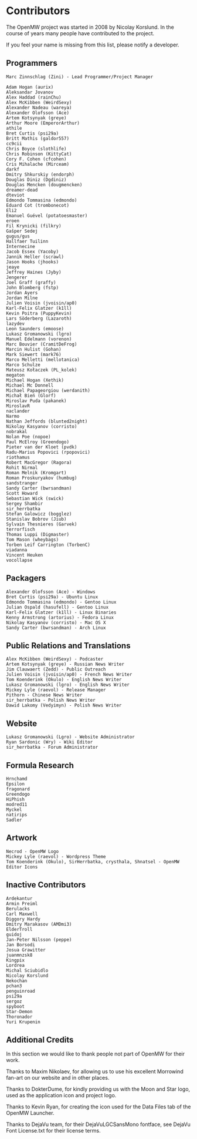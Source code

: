 Contributors
============

The OpenMW project was started in 2008 by Nicolay Korslund.
In the course of years many people have contributed to the project.

If you feel your name is missing from this list, please notify a developer.


Programmers
-----------

    Marc Zinnschlag (Zini) - Lead Programmer/Project Manager

    Adam Hogan (aurix)
    Aleksandar Jovanov
    Alex Haddad (rainChu)
    Alex McKibben (WeirdSexy)
    Alexander Nadeau (wareya)
    Alexander Olofsson (Ace)
    Artem Kotsynyak (greye)
    Arthur Moore (EmperorArthur)
    athile
    Bret Curtis (psi29a)
    Britt Mathis (galdor557)
    cc9cii
    Chris Boyce (slothlife)
    Chris Robinson (KittyCat)
    Cory F. Cohen (cfcohen)
    Cris Mihalache (Mirceam)
    darkf
    Dmitry Shkurskiy (endorph)
    Douglas Diniz (Dgdiniz)
    Douglas Mencken (dougmencken)
    dreamer-dead
    dteviot
    Edmondo Tommasina (edmondo)
    Eduard Cot (trombonecot)
    Eli2
    Emanuel Guével (potatoesmaster)
    eroen
    Fil Krynicki (filkry)
    Gašper Sedej
    gugus/gus
    Hallfaer Tuilinn
    Internecine
    Jacob Essex (Yacoby)
    Jannik Heller (scrawl)
    Jason Hooks (jhooks)
    jeaye
    Jeffrey Haines (Jyby)
    Jengerer
    Joel Graff (graffy)
    John Blomberg (fstp)
    Jordan Ayers
    Jordan Milne
    Julien Voisin (jvoisin/ap0)
    Karl-Felix Glatzer (k1ll)
    Kevin Poitra (PuppyKevin)
    Lars Söderberg (Lazaroth)
    lazydev
    Leon Saunders (emoose)
    Lukasz Gromanowski (lgro)
    Manuel Edelmann (vorenon)
    Marc Bouvier (CramitDeFrog)
    Marcin Hulist (Gohan)
    Mark Siewert (mark76)
    Marco Melletti (mellotanica)
    Marco Schulze
    Mateusz Kołaczek (PL_kolek)
    megaton
    Michael Hogan (Xethik)
    Michael Mc Donnell
    Michael Papageorgiou (werdanith)
    Michał Bień (Glorf)
    Miroslav Puda (pakanek)
    MiroslavR
    naclander
    Narmo
    Nathan Jeffords (blunted2night)
    Nikolay Kasyanov (corristo)
    nobrakal
    Nolan Poe (nopoe)
    Paul McElroy (Greendogo)
    Pieter van der Kloet (pvdk)
    Radu-Marius Popovici (rpopovici)
    riothamus
    Robert MacGregor (Ragora)
    Rohit Nirmal
    Roman Melnik (Kromgart)
    Roman Proskuryakov (humbug)
    sandstranger
    Sandy Carter (bwrsandman)
    Scott Howard
    Sebastian Wick (swick)
    Sergey Shambir
    sir_herrbatka
    Stefan Galowicz (bogglez)
    Stanislav Bobrov (Jiub)
    Sylvain Thesnieres (Garvek)
    terrorfisch
    Thomas Luppi (Digmaster)
    Tom Mason (wheybags)
    Torben Leif Carrington (TorbenC)
    viadanna
    Vincent Heuken
    vocollapse

Packagers
---------

    Alexander Olofsson (Ace) - Windows
    Bret Curtis (psi29a) - Ubuntu Linux
    Edmondo Tommasina (edmondo) - Gentoo Linux
    Julian Ospald (hasufell) - Gentoo Linux
    Karl-Felix Glatzer (k1ll) - Linux Binaries
    Kenny Armstrong (artorius) - Fedora Linux
    Nikolay Kasyanov (corristo) - Mac OS X
    Sandy Carter (bwrsandman) - Arch Linux

Public Relations and Translations
---------------------------------

    Alex McKibben (WeirdSexy) - Podcaster
    Artem Kotsynyak (greye) - Russian News Writer
    Jim Clauwaert (Zedd) - Public Outreach
    Julien Voisin (jvoisin/ap0) - French News Writer
    Tom Koenderink (Okulo) - English News Writer
    Lukasz Gromanowski (lgro) - English News Writer
    Mickey Lyle (raevol) - Release Manager
    Pithorn - Chinese News Writer
    sir_herrbatka - Polish News Writer
    Dawid Lakomy (Vedyimyn) - Polish News Writer

Website
-------

    Lukasz Gromanowski (Lgro) - Website Administrator
    Ryan Sardonic (Wry) - Wiki Editor
    sir_herrbatka - Forum Administrator

Formula Research
----------------

    Hrnchamd
    Epsilon
    fragonard
    Greendogo
    HiPhish
    modred11
    Myckel
    natirips
    Sadler

Artwork
-------

    Necrod - OpenMW Logo
    Mickey Lyle (raevol) - Wordpress Theme
    Tom Koenderink (Okulo), SirHerrbatka, crysthala, Shnatsel - OpenMW Editor Icons

Inactive Contributors
---------------------

    Ardekantur
    Armin Preiml
    Berulacks
    Carl Maxwell
    Diggory Hardy
    Dmitry Marakasov (AMDmi3)
    ElderTroll
    guidoj
    Jan-Peter Nilsson (peppe)
    Jan Borsodi
    Josua Grawitter
    juanmnzsk8
    Kingpix
    Lordrea
    Michal Sciubidlo
    Nicolay Korslund
    Nekochan
    pchan3
    penguinroad
    psi29a
    sergoz
    spyboot
    Star-Demon
    Thoronador
    Yuri Krupenin

Additional Credits
------------------
In this section we would like to thank people not part of OpenMW for their work.

Thanks to Maxim Nikolaev,
for allowing us to use his excellent Morrowind fan-art on our website and in other places.

Thanks to DokterDume,
for kindly providing us with the Moon and Star logo, used as the application icon and project logo.

Thanks to Kevin Ryan,
for creating the icon used for the Data Files tab of the OpenMW Launcher.

Thanks to DejaVu team,
for their DejaVuLGCSansMono fontface, see DejaVu Font License.txt for their license terms.
